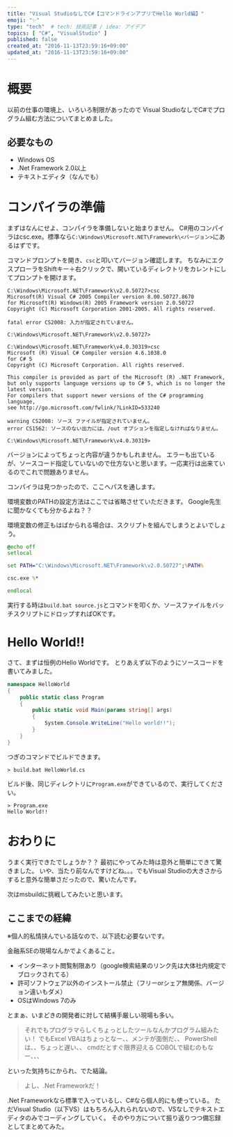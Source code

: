 ```yaml
---
title: "Visual StudioなしでC#【コマンドラインアプリでHello World編】"
emoji: "✨"
type: "tech"  # tech: 技術記事 / idea: アイデア
topics: [ "C#", "VisualStudio" ]
published: false
created_at: "2016-11-13T23:59:16+09:00"
updated_at: "2016-11-13T23:59:16+09:00"
---
```

# 概要

以前の仕事の環境上、いろいろ制限があったので
Visual StudioなしでC#でプログラム組む方法についてまとめました。

## 必要なもの
* Windows OS
* .Net Framework 2.0以上
* テキストエディタ（なんでも）

# コンパイラの準備

まずはなんにせよ、コンパイラを準備しないと始まりません。
C#用のコンパイラはcsc.exe。標準なら`C:\Windows\Microsoft.NET\Framework\<バージョン>`にあるはずです。

コマンドプロンプトを開き、`csc`と叩いてバージョン確認します。
ちなみにエクスプローラをShiftキー＋右クリックで、開いているディレクトリをカレントにしてプロンプトを開けます。

```:ver.2.0の場合
C:\Windows\Microsoft.NET\Framework\v2.0.50727>csc
Microsoft(R) Visual C# 2005 Compiler version 8.00.50727.8670
for Microsoft(R) Windows(R) 2005 Framework version 2.0.50727
Copyright (C) Microsoft Corporation 2001-2005. All rights reserved.

fatal error CS2008: 入力が指定されていません。

C:\Windows\Microsoft.NET\Framework\v2.0.50727>
```

```:ver.4.6.1の場合
C:\Windows\Microsoft.NET\Framework\v4.0.30319>csc
Microsoft (R) Visual C# Compiler version 4.6.1038.0
for C# 5
Copyright (C) Microsoft Corporation. All rights reserved.

This compiler is provided as part of the Microsoft (R) .NET Framework, 
but only supports language versions up to C# 5, which is no longer the latest version. 
For compilers that support newer versions of the C# programming language,
see http://go.microsoft.com/fwlink/?LinkID=533240

warning CS2008: ソース ファイルが指定されていません。
error CS1562: ソースのない出力には、/out オプションを指定しなければなりません。

C:\Windows\Microsoft.NET\Framework\v4.0.30319>
```

バージョンによってちょっと内容が違うかもしれません。
エラーも出ているが、ソースコード指定していないので仕方ないと思います。一応実行は出来ているのでこれで問題ありません。

コンパイラは見つかったので、ここへパスを通します。

環境変数のPATHの設定方法はここでは省略させていただきます。
Google先生に聞かなくても分かるよね？？

環境変数の修正もはばかられる場合は、スクリプトを組んでしまうとよいでしょう。

```bat:build.bat
@echo off
setlocal

set PATH="C:\Windows\Microsoft.NET\Framework\v2.0.50727";%PATH%

csc.exe %*

endlocal
```

実行する時は`build.bat source.js`とコマンドを叩くか、ソースファイルをバッチスクリプトにドロップすればOKです。

# Hello World!!

さて、まずは恒例のHello Worldです。
とりあえず以下のようにソースコードを書いてみました。

```csharp:HelloWorld.cs
namespace HelloWorld
{
    public static class Program
    {
        public static void Main(params string[] args)
        {
            System.Console.WriteLine("Hello world!!");
        }
    }
}
```

つぎのコマンドでビルドできます。

```
> build.bat HelloWorld.cs
```

ビルド後、同じディレクトリに`Program.exe`ができているので、実行してください。

```
> Program.exe
Hello World!!
```

# おわりに

うまく実行できたでしょうか？？
最初にやってみた時は意外と簡単にできて驚きました。
いや、当たり前なんですけどね。。。でもVisual Studioの大きさからすると意外な簡単さだったので、驚いたんです。

次はmsbuildに挑戦してみたいと思います。

## ここまでの経緯

※個人的私情挟んでいる話なので、以下読む必要ないです。

金融系SEの現場なんかでよくあること。

* インターネット閲覧制限あり（google検索結果のリンク先は大体社内規定でブロックされてる）
* 許可ソフトウェア以外のインストール禁止（フリーorシェア無関係、バージョン違いもダメ）
* OSはWindows 7のみ

とまぁ、いまどきの開発者に対して結構手厳しい現場も多い。

> それでもプログラマらしくちょっとしたツールなんかプログラム組みたい！
> でもExcel VBAはちょっとなー、、メンテが面倒だ、、
> PowerShellは、、ちょっと遅い、、
> cmdだとすぐ限界迎える
> COBOLで組むのもなー、、、

といった気持ちにかられ、でた結論。

> よし、.Net Frameworkだ！

.Net Frameworkなら標準で入っているし、C#なら個人的にも使っている。
ただVisual Studio（以下VS）はもちろん入れられないので、VSなしでテキストエディタのみでコーディングしていく。
そのやり方について振り返りつつ備忘録としてまとめてみた。

